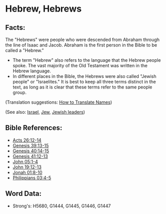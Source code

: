 # Hebrew, Hebrews #

## Facts: ##

The "Hebrews" were people who were descended from Abraham through the line of Isaac and Jacob. Abraham is the first person in the Bible to be called a "Hebrew."

* The term "Hebrew" also refers to the language that the Hebrew people spoke. The vast majority of the Old Testament was written in the Hebrew language.
* In different places in the Bible, the Hebrews were also called "Jewish people" or "Israelites." It is best to keep all three terms distinct in the text, as long as it is clear that these terms refer to the same people group.

(Translation suggestions: [How to Translate Names](rc://en/ta/man/translate/translate-names))

(See also: [Israel](../kt/israel.md), [Jew](../kt/jew.md), [Jewish leaders](../other/jewishleaders.md))

## Bible References: ##

* [Acts 26:12-14](rc://en/tn/help/act/26/12)
* [Genesis 39:13-15](rc://en/tn/help/gen/39/13)
* [Genesis 40:14-15](rc://en/tn/help/gen/40/14)
* [Genesis 41:12-13](rc://en/tn/help/gen/41/12)
* [John 05:1-4](rc://en/tn/help/jhn/05/01)
* [John 19:12-13](rc://en/tn/help/jhn/19/12)
* [Jonah 01:8-10](rc://en/tn/help/jon/01/08)
* [Philippians 03:4-5](rc://en/tn/help/php/03/04)


## Word Data: ##

* Strong's: H5680, G1444, G1445, G1446, G1447